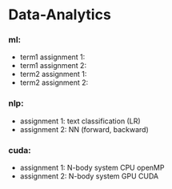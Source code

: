 # Data-Analytics


### ml:

* term1 assignment 1: 
* term1 assignment 2:
* term2 assignment 1: 
* term2 assignment 2:

### nlp:

* assignment 1: text classification (LR)
* assignment 2: NN (forward, backward)

### cuda:

* assignment 1: N-body system CPU openMP
* assignment 2: N-body system GPU CUDA


